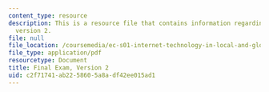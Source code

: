 ```yaml
---
content_type: resource
description: This is a resource file that contains information regarding final exam
  version 2.
file: null
file_location: /coursemedia/ec-s01-internet-technology-in-local-and-global-communities-spring-2005-summer-2005/c2f71741ab2258605a8adf42ee015ad1_MITEC_S01S05_final_v2.pdf
file_type: application/pdf
resourcetype: Document
title: Final Exam, Version 2
uid: c2f71741-ab22-5860-5a8a-df42ee015ad1
---
```

